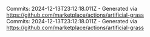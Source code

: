 Commits: 2024-12-13T23:12:18.011Z - Generated via https://github.com/marketplace/actions/artificial-grass
<br>
Commits: 2024-12-13T23:12:18.011Z - Generated via https://github.com/marketplace/actions/artificial-grass
<br>
